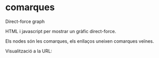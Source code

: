 # comarques
Direct-force graph

HTML i javascript per mostrar un gràfic direct-force.

Els nodes són les comarques, els enllaços uneixen comarques veïnes.

Visualització a la URL: 
